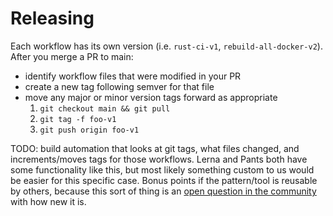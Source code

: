 # Releasing

Each workflow has its own version (i.e. `rust-ci-v1`, `rebuild-all-docker-v2`).
After you merge a PR to main:

- identify workflow files that were modified in your PR
- create a new tag following semver for that file
- move any major or minor version tags forward as appropriate
    1. `git checkout main && git pull`
    1. `git tag -f foo-v1`
    1. `git push origin foo-v1`

TODO: build automation that looks at git tags, what files changed, and increments/moves tags for those workflows. Lerna and Pants both have some functionality like this, but most likely something custom to us would be easier for this specific case. Bonus points if the pattern/tool is reusable by others, because this sort of thing is an [open question in the community](https://github.com/orgs/community/discussions/30049) with how new it is.
